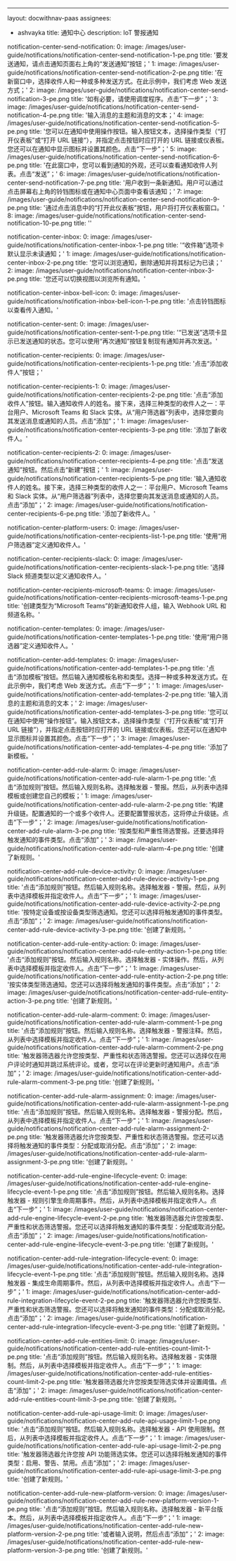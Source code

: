 ---
layout: docwithnav-paas
assignees:
- ashvayka
title: 通知中心
description: IoT 警报通知

notification-center-send-notification:
    0:
        image: /images/user-guide/notifications/notification-center-send-notification-1-pe.png
        title: '要发送通知，请点击通知页面右上角的“发送通知”按钮；'
    1:
        image: /images/user-guide/notifications/notification-center-send-notification-2-pe.png
        title: '在新窗口中，选择收件人和一种或多种发送方式。在此示例中，我们考虑 Web 发送方式；'
    2:
        image: /images/user-guide/notifications/notification-center-send-notification-3-pe.png
        title: '如有必要，请使用调度程序。点击“下一步”；'
    3:
        image: /images/user-guide/notifications/notification-center-send-notification-4-pe.png
        title: '输入消息的主题和消息的文本；'
    4:
        image: /images/user-guide/notifications/notification-center-send-notification-5-pe.png
        title: '您可以在通知中使用操作按钮。输入按钮文本，选择操作类型（“打开仪表板”或“打开 URL 链接”），并指定点击按钮时应打开的 URL 链接或仪表板。您还可以在通知中显示图标并设置其颜色。点击“下一步”；'
    5:
        image: /images/user-guide/notifications/notification-center-send-notification-6-pe.png
        title: '在此窗口中，您可以看到通知的外观，还可以查看通知收件人列表。点击“发送”；'
    6:
        image: /images/user-guide/notifications/notification-center-send-notification-7-pe.png
        title: '用户收到一条新通知。用户可以通过点击屏幕右上角的铃铛图标或在通知中心页面中查看该通知；'
    7:
        image: /images/user-guide/notifications/notification-center-send-notification-9-pe.png
        title: '通过点击消息中的“打开此仪表板”按钮，用户将打开仪表板窗口。'
    8:
        image: /images/user-guide/notifications/notification-center-send-notification-10-pe.png
        title: ''

notification-center-inbox:
    0:
        image: /images/user-guide/notifications/notification-center-inbox-1-pe.png
        title: '“收件箱”选项卡默认显示未读通知；'
    1:
        image: /images/user-guide/notifications/notification-center-inbox-2-pe.png
        title: '您可以浏览通知，删除通知并将其标记为已读；'
    2:
        image: /images/user-guide/notifications/notification-center-inbox-3-pe.png
        title: '您还可以切换视图以浏览所有通知。'

notification-center-inbox-bell-icon:
    0:
        image: /images/user-guide/notifications/notification-inbox-bell-icon-1-pe.png
        title: '点击铃铛图标以查看传入通知。'

notification-center-sent:
    0:
        image: /images/user-guide/notifications/notification-center-sent-1-pe.png
        title: '“已发送”选项卡显示已发送通知的状态。您可以使用“再次通知”按钮复制现有通知并再次发送。'

notification-center-recipients:
    0:
        image: /images/user-guide/notifications/notification-center-recipients-1-pe.png
        title: '点击“添加收件人”按钮；'

notification-center-recipients-1:
    0:
        image: /images/user-guide/notifications/notification-center-recipients-2-pe.png
        title: '点击“添加收件人”按钮。输入通知收件人的姓名。接下来，选择三种类型的收件人之一：平台用户、Microsoft Teams 和 Slack 实体。从“用户筛选器”列表中，选择您要向其发送消息或通知的人员。点击“添加”；'
    1:
        image: /images/user-guide/notifications/notification-center-recipients-3-pe.png
        title: '添加了新收件人。'

notification-center-recipients-2:
    0:
        image: /images/user-guide/notifications/notification-center-recipients-4-pe.png
        title: '点击“发送通知”按钮。然后点击“新建”按钮；'
    1:
        image: /images/user-guide/notifications/notification-center-recipients-5-pe.png
        title: '输入通知收件人的姓名。接下来，选择三种类型的收件人之一：平台用户、Microsoft Teams 和 Slack 实体。从“用户筛选器”列表中，选择您要向其发送消息或通知的人员。点击“添加”；'
    2:
        image: /images/user-guide/notifications/notification-center-recipients-6-pe.png
        title: '添加了新收件人。'

notification-center-platform-users:
    0:
        image: /images/user-guide/notifications/notification-center-recipients-list-1-pe.png
        title: '使用“用户筛选器”定义通知收件人。'

notification-center-recipients-slack:
    0:
        image: /images/user-guide/notifications/notification-center-recipients-slack-1-pe.png
        title: '选择 Slack 频道类型以定义通知收件人。'

notification-center-recipients-microsoft-teams:
    0:
        image: /images/user-guide/notifications/notification-center-recipients-microsoft-teams-1-pe.png
        title: '创建类型为“Microsoft Teams”的新通知收件人组，输入 Webhook URL 和频道名称。'

notification-center-templates:
    0:
        image: /images/user-guide/notifications/notification-center-templates-1-pe.png
        title: '使用“用户筛选器”定义通知收件人。'

notification-center-add-templates:
    0:
        image: /images/user-guide/notifications/notification-center-add-templates-1-pe.png
        title: '点击“添加模板”按钮。然后输入通知模板名称和类型。选择一种或多种发送方式。在此示例中，我们考虑 Web 发送方式。点击“下一步”；'
    1:
        image: /images/user-guide/notifications/notification-center-add-templates-2-pe.png
        title: '输入消息的主题和消息的文本；'
    2:
        image: /images/user-guide/notifications/notification-center-add-templates-3-pe.png
        title: '您可以在通知中使用“操作按钮”。输入按钮文本，选择操作类型（“打开仪表板”或“打开 URL 链接”），并指定点击按钮时应打开的 URL 链接或仪表板。您还可以在通知中显示图标并设置其颜色。点击“下一步”；'
    3:
        image: /images/user-guide/notifications/notification-center-add-templates-4-pe.png
        title: '添加了新模板。'

notification-center-add-rule-alarm:
    0:
        image: /images/user-guide/notifications/notification-center-add-rule-alarm-1-pe.png
        title: '点击“添加规则”按钮。然后输入规则名称。选择触发器 - 警报。然后，从列表中选择模板或创建您自己的模板；'
    1:
        image: /images/user-guide/notifications/notification-center-add-rule-alarm-2-pe.png
        title: '构建升级链。配置通知的一个或多个收件人。还要配置警报状态，这将停止升级链。点击“下一步”；'
    2:
        image: /images/user-guide/notifications/notification-center-add-rule-alarm-3-pe.png
        title: '按类型和严重性筛选警报。还要选择将触发通知的事件类型。点击“添加”；'
    3:
        image: /images/user-guide/notifications/notification-center-add-rule-alarm-4-pe.png
        title: '创建了新规则。'

notification-center-add-rule-device-activity:
    0:
        image: /images/user-guide/notifications/notification-center-add-rule-device-activity-1-pe.png
        title: '点击“添加规则”按钮。然后输入规则名称。选择触发器 - 警报。然后，从列表中选择模板并指定收件人。点击“下一步”；'
    1:
        image: /images/user-guide/notifications/notification-center-add-rule-device-activity-2-pe.png
        title: '按特定设备或按设备类型筛选通知。您还可以选择将触发通知的事件类型。点击“添加”；'
    2:
        image: /images/user-guide/notifications/notification-center-add-rule-device-activity-3-pe.png
        title: '创建了新规则。'

notification-center-add-rule-entity-action:
    0:
        image: /images/user-guide/notifications/notification-center-add-rule-entity-action-1-pe.png
        title: '点击“添加规则”按钮。然后输入规则名称。选择触发器 - 实体操作。然后，从列表中选择模板并指定收件人。点击“下一步”；'
    1:
        image: /images/user-guide/notifications/notification-center-add-rule-entity-action-2-pe.png
        title: '按实体类型筛选通知。您还可以选择将触发通知的事件类型。点击“添加”；'
    2:
        image: /images/user-guide/notifications/notification-center-add-rule-entity-action-3-pe.png
        title: '创建了新规则。'

notification-center-add-rule-alarm-comment:
    0:
        image: /images/user-guide/notifications/notification-center-add-rule-alarm-comment-1-pe.png
        title: '点击“添加规则”按钮。然后输入规则名称。选择触发器 - 警报注释。然后，从列表中选择模板并指定收件人。点击“下一步”；'
    1:
        image: /images/user-guide/notifications/notification-center-add-rule-alarm-comment-2-pe.png
        title: '触发器筛选器允许您按类型、严重性和状态筛选警报。您还可以选择仅在用户评论时通知并跳过系统评论。或者，您可以在评论更新时通知用户。点击“添加”；'
    2:
        image: /images/user-guide/notifications/notification-center-add-rule-alarm-comment-3-pe.png
        title: '创建了新规则。'

notification-center-add-rule-alarm-assignment:
    0:
        image: /images/user-guide/notifications/notification-center-add-rule-alarm-assignment-1-pe.png
        title: '点击“添加规则”按钮。然后输入规则名称。选择触发器 - 警报分配。然后，从列表中选择模板并指定收件人。点击“下一步”；'
    1:
        image: /images/user-guide/notifications/notification-center-add-rule-alarm-assignment-2-pe.png
        title: '触发器筛选器允许您按类型、严重性和状态筛选警报。您还可以选择将触发通知的事件类型：分配或取消分配。点击“添加”；'
    2:
        image: /images/user-guide/notifications/notification-center-add-rule-alarm-assignment-3-pe.png
        title: '创建了新规则。'

notification-center-add-rule-engine-lifecycle-event:
    0:
        image: /images/user-guide/notifications/notification-center-add-rule-engine-lifecycle-event-1-pe.png
        title: '点击“添加规则”按钮。然后输入规则名称。选择触发器 - 规则引擎生命周期事件。然后，从列表中选择模板并指定收件人。点击“下一步”；'
    1:
        image: /images/user-guide/notifications/notification-center-add-rule-engine-lifecycle-event-2-pe.png
        title: '触发器筛选器允许您按类型、严重性和状态筛选警报。您还可以选择将触发通知的事件类型：分配或取消分配。点击“添加”；'
    2:
        image: /images/user-guide/notifications/notification-center-add-rule-engine-lifecycle-event-3-pe.png
        title: '创建了新规则。'

notification-center-add-rule-integration-lifecycle-event:
    0:
        image: /images/user-guide/notifications/notification-center-add-rule-integration-lifecycle-event-1-pe.png
        title: '点击“添加规则”按钮。然后输入规则名称。选择触发器 - 集成生命周期事件。然后，从列表中选择模板并指定收件人。点击“下一步”；'
    1:
        image: /images/user-guide/notifications/notification-center-add-rule-integration-lifecycle-event-2-pe.png
        title: '触发器筛选器允许您按类型、严重性和状态筛选警报。您还可以选择将触发通知的事件类型：分配或取消分配。点击“添加”；'
    2:
        image: /images/user-guide/notifications/notification-center-add-rule-integration-lifecycle-event-3-pe.png
        title: '创建了新规则。'

notification-center-add-rule-entities-limit:
    0:
        image: /images/user-guide/notifications/notification-center-add-rule-entities-count-limit-1-pe.png
        title: '点击“添加规则”按钮。然后输入规则名称。选择触发器 - 实体限制。然后，从列表中选择模板并指定收件人。点击“下一步”；'
    1:
        image: /images/user-guide/notifications/notification-center-add-rule-entities-count-limit-2-pe.png
        title: '触发器筛选器允许您按类型筛选实体并设置阈值。点击“添加”；'
    2:
        image: /images/user-guide/notifications/notification-center-add-rule-entities-count-limit-3-pe.png
        title: '创建了新规则。'

notification-center-add-rule-api-usage-limit:
    0:
        image: /images/user-guide/notifications/notification-center-add-rule-api-usage-limit-1-pe.png
        title: '点击“添加规则”按钮。然后输入规则名称。选择触发器 - API 使用限制。然后，从列表中选择模板并指定收件人。点击“下一步”；'
    1:
        image: /images/user-guide/notifications/notification-center-add-rule-api-usage-limit-2-pe.png
        title: '触发器筛选器允许您按 API 功能筛选实体。您还可以选择将触发通知的事件类型：启用、警告、禁用。点击“添加”；'
    2:
        image: /images/user-guide/notifications/notification-center-add-rule-api-usage-limit-3-pe.png
        title: '创建了新规则。'

notification-center-add-rule-new-platform-version:
    0:
        image: /images/user-guide/notifications/notification-center-add-rule-new-platform-version-1-pe.png
        title: '点击“添加规则”按钮。然后输入规则名称。选择触发器 - 新平台版本。然后，从列表中选择模板并指定收件人。点击“下一步”；'
    1:
        image: /images/user-guide/notifications/notification-center-add-rule-new-platform-version-2-pe.png
        title: '或者输入说明，然后点击“添加”；'
    2:
        image: /images/user-guide/notifications/notification-center-add-rule-new-platform-version-3-pe.png
        title: '创建了新规则。'